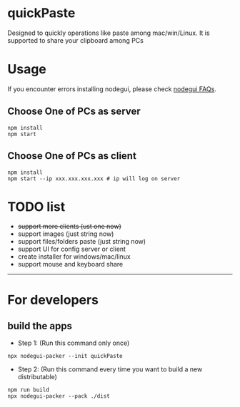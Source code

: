# quickPaste
Designed to quickly operations like paste among mac/win/Linux. It is supported to share your clipboard among PCs

# Usage

If you encounter errors installing nodegui, please check [nodegui FAQs](https://docs.nodegui.org/docs/faq#why-does-installation-fail-at-minimal-qt-setup).

## Choose One of PCs as server
```
npm install
npm start
```
## Choose One of PCs as client
```
npm install
npm start --ip xxx.xxx.xxx.xxx # ip will log on server
```

# TODO list
* ~~support more clients (ust one now)~~
* support images (just string now)
* support files/folders paste (just string now)
* support UI for config server or client
* create installer for windows/mac/linux
* support mouse and keyboard share

---
# For developers
## build the apps
* Step 1: (Run this command only once)
```
npx nodegui-packer --init quickPaste
```
* Step 2: (Run this command every time you want to build a new distributable)
```
npm run build
npx nodegui-packer --pack ./dist
```